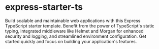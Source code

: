 # express-starter-ts
Build scalable and maintainable web applications with this Express TypeScript starter template. Benefit from the power of TypeScript's static typing, integrated middleware like Helmet and Morgan for enhanced security and logging, and streamlined environment configuration. Get started quickly and focus on building your application's features.
